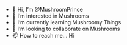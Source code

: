 - 👋 Hi, I’m @MushroomPrince
- 👀 I’m interested in Mushrooms
- 🌱 I’m currently learning Mushroomy Things
- 💞️ I’m looking to collaborate on Mushrooms
- 📫 How to reach me... Hi

<!---
MushroomPrince/MushroomPrince is a ✨ special ✨ repository because its `README.md` (this file) appears on your GitHub profile.
You can click the Preview link to take a look at your changes.
--->
